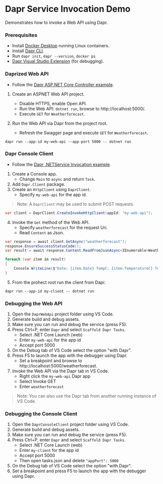 # Dapr Service Invocation Demo

Demonstrates how to invoke a Web API using Dapr.

### Prerequisites
- Install [Docker Desktop](https://www.docker.com/products/docker-desktop) running Linux containers.
- Install [Dapr CLI](https://docs.dapr.io/getting-started/install-dapr-cli/).
- Run `dapr init`, `dapr --version`, `docker ps`
- [Dapr Visual Studio Extension](https://github.com/microsoft/vscode-dapr) (for debugging).

### Daprized Web API

- Follow the [Dapr ASP.NET Core Controller example](https://github.com/dapr/dotnet-sdk/blob/master/examples/AspNetCore/ControllerSample/README.md).

1. Create an ASPNET Web API project.
   - Disable HTTPS, enable Open API.
   - Run the Web API: `dotnet run`, browse to http://localhost:5000/.
   - Execute `GET` for `Weatherforecast`.

2. Run the Web API via Dapr from the project root.
   - Refresh the Swagger page and execute `GET` for `Weatherforecast`.

```
dapr run --app-id my-web-api --app-port 5000 -- dotnet run
```

### Dapr Console Client

- Follow the [Dapr .NETService Invocation example](https://github.com/dapr/dotnet-sdk/blob/master/examples/Client/ServiceInvocation/README.md).

1. Create a Console app.
   - Change `Main` to `async` and return `Task`.
2. Add `Dapr.Client` package.
3. Create an `HttpClient` using `DaprClient`.
   - Specify `my-web-api` for the app id.

> Note: A `DaprClient` may be used to submit POST requests.

```csharp
var client = DaprClient.CreateInvokeHttpClient(appId: "my-web-api");
```

4. Invoke the `Get` method of the Web API.
   - Specify `weatherforecast` for the request Uri.
   - Read `Content` as Json.

```csharp
var response = await client.GetAsync("weatherforecast");
response.EnsureSuccessStatusCode();
var result = await response.Content.ReadFromJsonAsync<IEnumerable<WeatherForecast>>();

foreach (var item in result)
{
    Console.WriteLine($"Date: {item.Date} TempC: {item.TemperatureC} TempF: {item.TemperatureF} Summary: {item.Summary}");
}
```

5. From the prohect root run the client from Dapr.

```
dapr run --app-id my-client -- dotnet run
```

### Debugging the Web API

1. Open the `DaprWebApi` project folder using VS Code.
2. Generate build and debug assets.
3. Make sure you can run and debug the service (press F5).
4. Press Ctrl+P, enter `Dapr` and select `Scaffold Dapr Tasks`.
   - Select .NET Core Launch (web)
   - Enter `my-web-api` for the app id
   - Accept port 5000
5. On the Debug tab of VS Code select the option "with Dapr".
6. Press F5 to launch the app with the debugger using Dapr.
   - Set a breakpoint and browse to http://localhost:5000/weatherforecast.
7. Invoke the Web API via the Dapr tab in VS Code.
   - Right click the `my-web-api` Dapr app
   - Select Invoke GET
   - Enter `weatherforecast`

> Note: You can also use the Dapr tab from another running instance of VS Code.

### Debugging the Console Client

1. Open the `DaprConsoleClient` project folder using VS Code.
2. Generate build and debug assets.
3. Make sure you can run and debug the service (press F5).
4. Press Ctrl+P, enter `Dapr` and select `Scaffold Dapr Tasks`.
   - Select .NET Core Launch (web)
   - Enter `my-client` for the app id
   - Accept port 5000
   - Then open tasks.json and delete `"appPort": 5000`
5. On the Debug tab of VS Code select the option "with Dapr".
6. Set a breakpoint and press F5 to launch the app with the debugger using Dapr.
